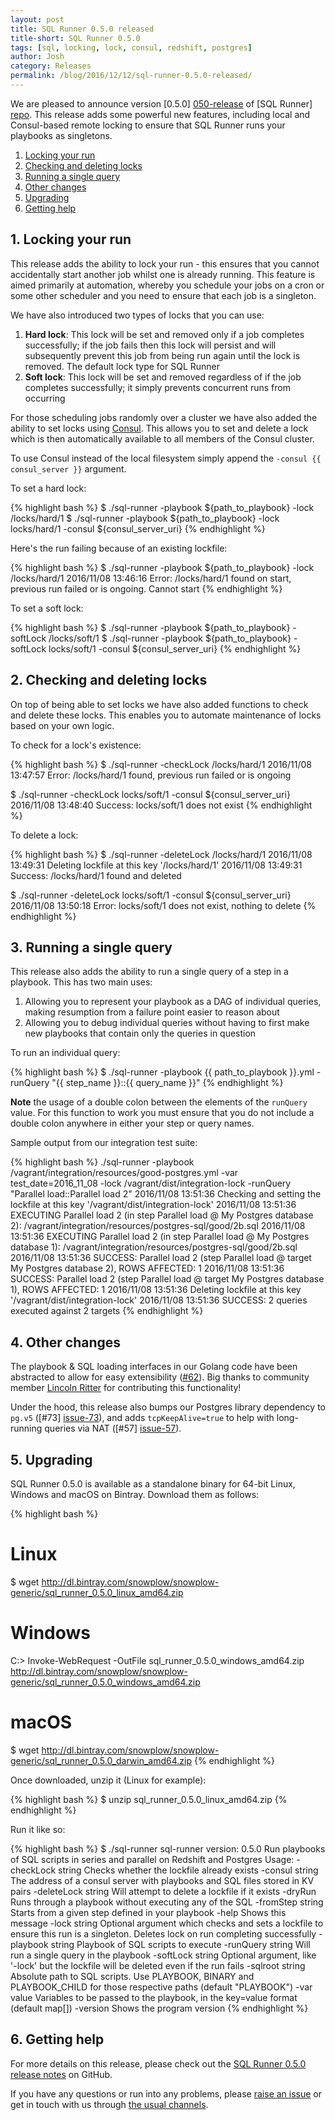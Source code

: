 ```yaml
---
layout: post
title: SQL Runner 0.5.0 released
title-short: SQL Runner 0.5.0
tags: [sql, locking, lock, consul, redshift, postgres]
author: Josh
category: Releases
permalink: /blog/2016/12/12/sql-runner-0.5.0-released/
---
```


We are pleased to announce version [0.5.0] [050-release] of [SQL Runner] [repo]. This release adds some powerful new features, including local and Consul-based remote locking to ensure that SQL Runner runs your playbooks as singletons.

1. [Locking your run](#lock-your-run)
2. [Checking and deleting locks](#check-delete-locks)
3. [Running a single query](#run-single-query)
4. [Other changes](#other-changes)
5. [Upgrading](#upgrading)
6. [Getting help](#help)

<!--more-->

<h2 id="lock-your-run">1. Locking your run</h2>

This release adds the ability to lock your run - this ensures that you cannot accidentally start another job whilst one is already running.  This feature is aimed primarily at automation, whereby you schedule your jobs on a cron or some other scheduler and you need to ensure that each job is a singleton.

We have also introduced two types of locks that you can use:

1. **Hard lock**: This lock will be set and removed only if a job completes successfully; if the job fails then this lock will persist and will subsequently prevent this job from being run again until the lock is removed. The default lock type for SQL Runner
2. **Soft lock**: This lock will be set and removed regardless of if the job completes successfully; it simply prevents concurrent runs from occurring

For those scheduling jobs randomly over a cluster we have also added the ability to set locks using [Consul][consul]. This allows you to set and delete a lock which is then automatically available to all members of the Consul cluster.

To use Consul instead of the local filesystem simply append the `-consul {{ consul_server }}` argument.

To set a hard lock:

{% highlight bash %}
$ ./sql-runner -playbook ${path_to_playbook} -lock /locks/hard/1
$ ./sql-runner -playbook ${path_to_playbook} -lock locks/hard/1 -consul ${consul_server_uri}
{% endhighlight %}

Here's the run failing because of an existing lockfile:

{% highlight bash %}
$ ./sql-runner -playbook ${path_to_playbook} -lock /locks/hard/1
2016/11/08 13:46:16 Error: /locks/hard/1 found on start, previous run failed or is ongoing. Cannot start
{% endhighlight %}

To set a soft lock:

{% highlight bash %}
$ ./sql-runner -playbook ${path_to_playbook} -softLock /locks/soft/1
$ ./sql-runner -playbook ${path_to_playbook} -softLock locks/soft/1 -consul ${consul_server_uri}
{% endhighlight %}

<h2 id="check-delete-locks">2. Checking and deleting locks</h2>

On top of being able to set locks we have also added functions to check and delete these locks. This enables you to automate maintenance of locks based on your own logic.

To check for a lock's existence:

{% highlight bash %}
$ ./sql-runner -checkLock /locks/hard/1
2016/11/08 13:47:57 Error: /locks/hard/1 found, previous run failed or is ongoing

$ ./sql-runner -checkLock locks/soft/1 -consul ${consul_server_uri}
2016/11/08 13:48:40 Success: locks/soft/1 does not exist
{% endhighlight %}

To delete a lock:

{% highlight bash %}
$ ./sql-runner -deleteLock /locks/hard/1
2016/11/08 13:49:31 Deleting lockfile at this key '/locks/hard/1'
2016/11/08 13:49:31 Success: /locks/hard/1 found and deleted

$ ./sql-runner -deleteLock locks/soft/1 -consul ${consul_server_uri}
2016/11/08 13:50:18 Error: locks/soft/1 does not exist, nothing to delete
{% endhighlight %}

<h2 id="run-single-query">3. Running a single query</h2>

This release also adds the ability to run a single query of a step in a playbook. This has two main uses:

1. Allowing you to represent your playbook as a DAG of individual queries, making resumption from a failure point easier to reason about
2. Allowing you to debug individual queries without having to first make new playbooks that contain only the queries in question

To run an individual query:

{% highlight bash %}
$ ./sql-runner -playbook {{ path_to_playbook }}.yml -runQuery "{{ step_name }}::{{ query_name }}"
{% endhighlight %}

__Note__ the usage of a double colon between the elements of the `runQuery` value. For this function to work you must ensure that you do not include a double colon anywhere in either your step or query names.

Sample output from our integration test suite:

{% highlight bash %}
./sql-runner -playbook /vagrant/integration/resources/good-postgres.yml -var test_date=2016_11_08 -lock /vagrant/dist/integration-lock -runQuery "Parallel load::Parallel load 2"
2016/11/08 13:51:36 Checking and setting the lockfile at this key '/vagrant/dist/integration-lock'
2016/11/08 13:51:36 EXECUTING Parallel load 2 (in step Parallel load @ My Postgres database 2): /vagrant/integration/resources/postgres-sql/good/2b.sql
2016/11/08 13:51:36 EXECUTING Parallel load 2 (in step Parallel load @ My Postgres database 1): /vagrant/integration/resources/postgres-sql/good/2b.sql
2016/11/08 13:51:36 SUCCESS: Parallel load 2 (step Parallel load @ target My Postgres database 2), ROWS AFFECTED: 1
2016/11/08 13:51:36 SUCCESS: Parallel load 2 (step Parallel load @ target My Postgres database 1), ROWS AFFECTED: 1
2016/11/08 13:51:36 Deleting lockfile at this key '/vagrant/dist/integration-lock'
2016/11/08 13:51:36 SUCCESS: 2 queries executed against 2 targets
{% endhighlight %}

<h2 id="other-changes">4. Other changes</h2>

The playbook & SQL loading interfaces in our Golang code have been abstracted to allow for easy extensibility ([#62][pull-62]). Big thanks to community member [Lincoln Ritter][lritter] for contributing this functionality!

Under the hood, this release also bumps our Postgres library dependency to `pg.v5` ([#73] [issue-73]), and adds `tcpKeepAlive=true` to help with long-running queries via NAT ([#57] [issue-57]).

<h2 id="upgrading">5. Upgrading</h2>

SQL Runner 0.5.0 is available as a standalone binary for 64-bit Linux, Windows and macOS on Bintray. Download them as follows:

{% highlight bash %}
# Linux
$ wget http://dl.bintray.com/snowplow/snowplow-generic/sql_runner_0.5.0_linux_amd64.zip

# Windows
C:\> Invoke-WebRequest -OutFile sql_runner_0.5.0_windows_amd64.zip http://dl.bintray.com/snowplow/snowplow-generic/sql_runner_0.5.0_windows_amd64.zip

# macOS
$ wget http://dl.bintray.com/snowplow/snowplow-generic/sql_runner_0.5.0_darwin_amd64.zip
{% endhighlight %}

Once downloaded, unzip it (Linux for example):

{% highlight bash %}
$ unzip sql_runner_0.5.0_linux_amd64.zip
{% endhighlight %}

Run it like so:

{% highlight bash %}
$ ./sql-runner
sql-runner version: 0.5.0
Run playbooks of SQL scripts in series and parallel on Redshift and Postgres
Usage:
  -checkLock string
      Checks whether the lockfile already exists
  -consul string
      The address of a consul server with playbooks and SQL files stored in KV pairs
  -deleteLock string
      Will attempt to delete a lockfile if it exists
  -dryRun
      Runs through a playbook without executing any of the SQL
  -fromStep string
      Starts from a given step defined in your playbook
  -help
      Shows this message
  -lock string
      Optional argument which checks and sets a lockfile to ensure this run is a singleton. Deletes lock on run completing successfully
  -playbook string
      Playbook of SQL scripts to execute
  -runQuery string
      Will run a single query in the playbook
  -softLock string
      Optional argument, like '-lock' but the lockfile will be deleted even if the run fails
  -sqlroot string
      Absolute path to SQL scripts. Use PLAYBOOK, BINARY and PLAYBOOK_CHILD for those respective paths (default "PLAYBOOK")
  -var value
      Variables to be passed to the playbook, in the key=value format (default map[])
  -version
      Shows the program version
{% endhighlight %}

<h2 id="help">6. Getting help</h2>

For more details on this release, please check out the [SQL Runner 0.5.0 release notes][050-release] on GitHub.

If you have any questions or run into any problems, please [raise an issue][issues] or get in touch with us through [the usual channels][talk-to-us].

[lritter]: https://github.com/lritter
[pull-62]: https://github.com/snowplow/sql-runner/pull/62
[issue-57]: https://github.com/snowplow/sql-runner/issues/57
[issue-73]: https://github.com/snowplow/sql-runner/issues/73

[consul]: https://www.consul.io/
[repo]: https://github.com/snowplow/sql-runner
[issues]: https://github.com/snowplow/sql-runner/issues
[050-release]: https://github.com/snowplow/sql-runner/releases/tag/0.5.0
[talk-to-us]: https://github.com/snowplow/snowplow/wiki/Talk-to-us

